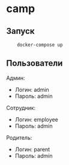 # camp

## Запуск
```shell
    docker-compose up
```

## Пользователи

Админ:
- Логин: admin
- Пароль: admin

Сотрудник:
- Логин: employee
- Пароль: admin

Родитель:
- Логин: parent
- Пароль: admin